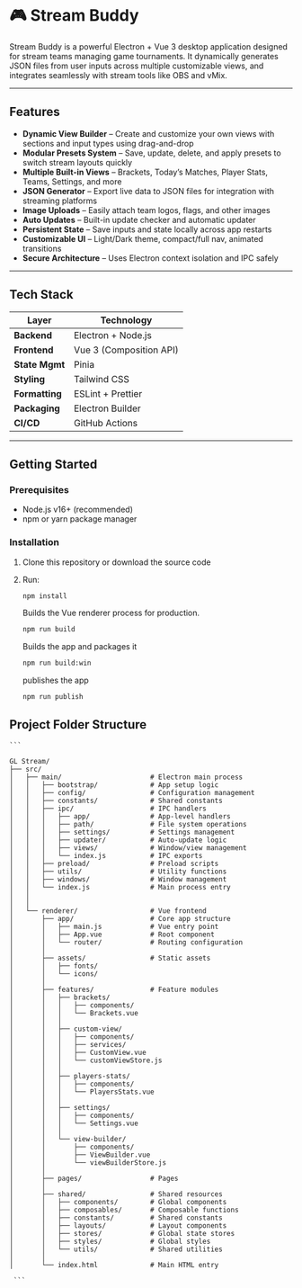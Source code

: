 # 🎮 Stream Buddy

Stream Buddy is a powerful Electron + Vue 3 desktop application designed for stream teams managing game tournaments. It dynamically generates JSON files from user inputs across multiple customizable views, and integrates seamlessly with stream tools like OBS and vMix.

---

## Features

- **Dynamic View Builder** – Create and customize your own views with sections and input types using drag-and-drop
- **Modular Presets System** – Save, update, delete, and apply presets to switch stream layouts quickly
- **Multiple Built-in Views** – Brackets, Today’s Matches, Player Stats, Teams, Settings, and more
- **JSON Generator** – Export live data to JSON files for integration with streaming platforms
- **Image Uploads** – Easily attach team logos, flags, and other images
- **Auto Updates** – Built-in update checker and automatic updater
- **Persistent State** – Save inputs and state locally across app restarts
- **Customizable UI** – Light/Dark theme, compact/full nav, animated transitions
- **Secure Architecture** – Uses Electron context isolation and IPC safely

---

## Tech Stack

| Layer          | Technology               |
|----------------|--------------------------|
| **Backend**    | Electron + Node.js       |
| **Frontend**   | Vue 3 (Composition API)  |
| **State Mgmt** | Pinia                    |
| **Styling**    | Tailwind CSS             |
| **Formatting** | ESLint + Prettier        |
| **Packaging**  | Electron Builder         |
| **CI/CD**      | GitHub Actions           |

---

## Getting Started

### Prerequisites

- Node.js v16+ (recommended)
- npm or yarn package manager

### Installation

1. Clone this repository or download the source code
2. Run:

    ```bash
    npm install
    ```

    Builds the Vue renderer process for production.

    ```bash
    npm run build
    ```

    Builds the app and packages it

    ```bash
    npm run build:win
    ```

    publishes the app

    ```bash
    npm run publish
    ```

## Project Folder Structure

<pre><code>```

GL Stream/
├── src/
│   ├── main/                      # Electron main process
│   │   ├── bootstrap/             # App setup logic
│   │   ├── config/                # Configuration management
│   │   ├── constants/             # Shared constants
│   │   ├── ipc/                   # IPC handlers
│   │   │   ├── app/               # App-level handlers
│   │   │   ├── path/              # File system operations
│   │   │   ├── settings/          # Settings management
│   │   │   ├── updater/           # Auto-update logic
│   │   │   ├── views/             # Window/view management
│   │   │   └── index.js           # IPC exports
│   │   ├── preload/               # Preload scripts
│   │   ├── utils/                 # Utility functions
│   │   ├── windows/               # Window management
│   │   └── index.js               # Main process entry
│   │
│   │
│   └── renderer/                  # Vue frontend
│       ├── app/                   # Core app structure
│       │   ├── main.js            # Vue entry point
│       │   ├── App.vue            # Root component
│       │   └── router/            # Routing configuration
│       │
│       ├── assets/                # Static assets
│       │   ├── fonts/
│       │   └── icons/
│       │
│       ├── features/              # Feature modules
│       │   ├── brackets/
│       │   │   ├── components/
│       │   │   └── Brackets.vue
│       │   │
│       │   ├── custom-view/
│       │   │   ├── components/
│       │   │   ├── services/
│       │   │   ├── CustomView.vue
│       │   │   └── customViewStore.js
│       │   │
│       │   ├── players-stats/
│       │   │   ├── components/
│       │   │   └── PlayersStats.vue
│       │   │
│       │   ├── settings/
│       │   │   ├── components/
│       │   │   └── Settings.vue
│       │   │
│       │   └── view-builder/
│       │       ├── components/
│       │       ├── ViewBuilder.vue
│       │       └── viewBuilderStore.js
│       │
│       ├── pages/                 # Pages
│       │
│       ├── shared/                # Shared resources
│       │   ├── components/        # Global components
│       │   ├── composables/       # Composable functions
│       │   ├── constants/         # Shared constants
│       │   ├── layouts/           # Layout components
│       │   ├── stores/            # Global state stores
│       │   ├── styles/            # Global styles
│       │   └── utils/             # Shared utilities
│       │
│       └── index.html             # Main HTML entry

 ```</code></pre>
